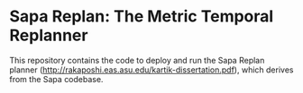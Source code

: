 # Sapa Replan: The Metric Temporal Replanner

This repository contains the code to deploy and run the Sapa Replan planner (http://rakaposhi.eas.asu.edu/kartik-dissertation.pdf), which derives from the Sapa codebase.
